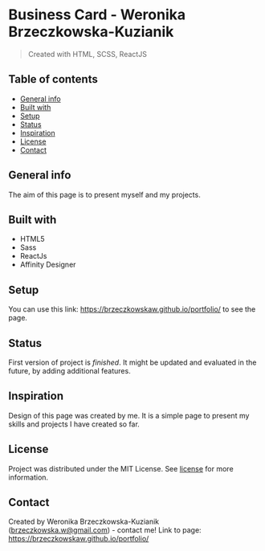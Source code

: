# Business Card - Weronika Brzeczkowska-Kuzianik
> Created with HTML, SCSS, ReactJS

## Table of contents
* [General info](#general-info)
* [Built with](#built-with)
* [Setup](#setup)
* [Status](#status)
* [Inspiration](#inspiration)
* [License](#license)
* [Contact](#contact)

## General info
The aim of this page is to present myself and my projects. 

## Built with
* HTML5
* Sass
* ReactJs
* Affinity Designer

## Setup
You can use this link: https://brzeczkowskaw.github.io/portfolio/ to see the page. 

## Status
First version of project is _finished_. 
It might be updated and evaluated in the future, by adding additional features. 

## Inspiration
Design of this page was created by me. 
It is a simple page to present my skills and projects I have created so far. 

## License
Project was distributed under the MIT License. See [license](https://github.com/brzeczkowskaw/CodersCamp2020.Project.HTML-CSS.BusinessCard/blob/main/LICENSE) for more information.

## Contact
Created by Weronika Brzeczkowska-Kuzianik (brzeczkowska.w@gmail.com) - contact me!
Link to page: https://brzeczkowskaw.github.io/portfolio/ 
